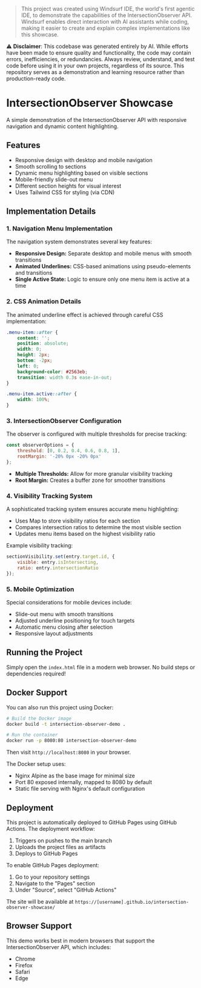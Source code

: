 > This project was created using Windsurf IDE, the world's first agentic IDE, to demonstrate the capabilities of the IntersectionObserver API. Windsurf enables direct interaction with AI assistants while coding, making it easier to create and explain complex implementations like this showcase.

⚠️ **Disclaimer**: This codebase was generated entirely by AI. While efforts have been made to ensure quality and functionality, the code may contain errors, inefficiencies, or redundancies. Always review, understand, and test code before using it in your own projects, regardless of its source. This repository serves as a demonstration and learning resource rather than production-ready code.

# IntersectionObserver Showcase

A simple demonstration of the IntersectionObserver API with responsive navigation and dynamic content highlighting.

## Features

- Responsive design with desktop and mobile navigation
- Smooth scrolling to sections
- Dynamic menu highlighting based on visible sections
- Mobile-friendly slide-out menu
- Different section heights for visual interest
- Uses Tailwind CSS for styling (via CDN)

## Implementation Details

### 1. Navigation Menu Implementation

The navigation system demonstrates several key features:
- **Responsive Design:** Separate desktop and mobile menus with smooth transitions
- **Animated Underlines:** CSS-based animations using pseudo-elements and transitions
- **Single Active State:** Logic to ensure only one menu item is active at a time

### 2. CSS Animation Details

The animated underline effect is achieved through careful CSS implementation:

```css
.menu-item::after {
    content: '';
    position: absolute;
    width: 0;
    height: 2px;
    bottom: -2px;
    left: 0;
    background-color: #2563eb;
    transition: width 0.3s ease-in-out;
}

.menu-item.active::after {
    width: 100%;
}
```

### 3. IntersectionObserver Configuration

The observer is configured with multiple thresholds for precise tracking:

```javascript
const observerOptions = {
    threshold: [0, 0.2, 0.4, 0.6, 0.8, 1],
    rootMargin: '-20% 0px -20% 0px'
};
```

- **Multiple Thresholds:** Allow for more granular visibility tracking
- **Root Margin:** Creates a buffer zone for smoother transitions

### 4. Visibility Tracking System

A sophisticated tracking system ensures accurate menu highlighting:
- Uses Map to store visibility ratios for each section
- Compares intersection ratios to determine the most visible section
- Updates menu items based on the highest visibility ratio

Example visibility tracking:
```javascript
sectionVisibility.set(entry.target.id, {
    visible: entry.isIntersecting,
    ratio: entry.intersectionRatio
});
```

### 5. Mobile Optimization

Special considerations for mobile devices include:
- Slide-out menu with smooth transitions
- Adjusted underline positioning for touch targets
- Automatic menu closing after selection
- Responsive layout adjustments

## Running the Project

Simply open the `index.html` file in a modern web browser. No build steps or dependencies required!

## Docker Support

You can also run this project using Docker:

```bash
# Build the Docker image
docker build -t intersection-observer-demo .

# Run the container
docker run -p 8080:80 intersection-observer-demo
```

Then visit `http://localhost:8080` in your browser.

The Docker setup uses:
- Nginx Alpine as the base image for minimal size
- Port 80 exposed internally, mapped to 8080 by default
- Static file serving with Nginx's default configuration

## Deployment

This project is automatically deployed to GitHub Pages using GitHub Actions. The deployment workflow:
1. Triggers on pushes to the main branch
2. Uploads the project files as artifacts
3. Deploys to GitHub Pages

To enable GitHub Pages deployment:
1. Go to your repository settings
2. Navigate to the "Pages" section
3. Under "Source", select "GitHub Actions"

The site will be available at `https://[username].github.io/intersection-observer-showcase/`

## Browser Support

This demo works best in modern browsers that support the IntersectionObserver API, which includes:
- Chrome
- Firefox
- Safari
- Edge
